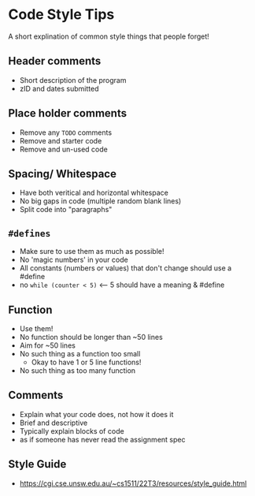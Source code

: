 # Code Style Tips
A short explination of common style things that people forget!

## Header comments
- Short description of the program
- zID and dates submitted

## Place holder comments
- Remove any `TODO` comments
- Remove and starter code
- Remove and un-used code

## Spacing/ Whitespace
- Have both veritical and horizontal whitespace
- No big gaps in code (multiple random blank lines)
- Split code into "paragraphs"

## `#defines`
- Make sure to use them as much as possible!
- No 'magic numbers' in your code
- All constants (numbers or values) that don't change should use a #define
- no `while (counter < 5)` <-- 5 should have a meaning & #define

## Function
- Use them!
- No function should be longer than ~50 lines 
- Aim for ~50 lines
- No such thing as a function too small 
    - Okay to have 1 or 5 line functions!
- No such thing as too many function

## Comments
- Explain what your code does, not how it does it 
- Brief and descriptive
- Typically explain blocks of code
- as if someone has never read the assignment spec

## Style Guide
- https://cgi.cse.unsw.edu.au/~cs1511/22T3/resources/style_guide.html
